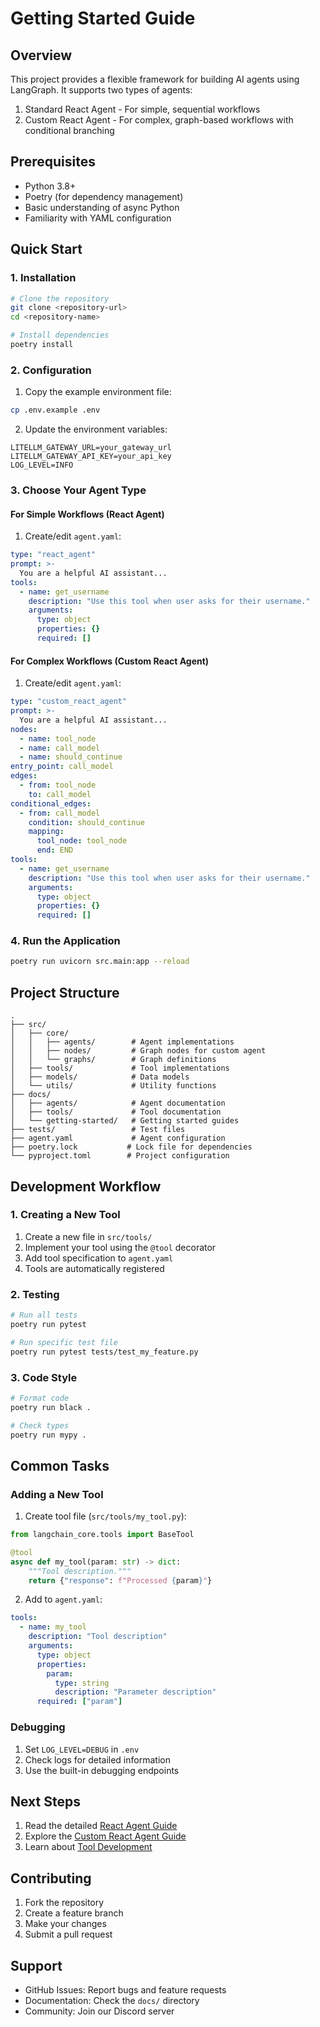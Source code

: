 # Getting Started Guide

## Overview
This project provides a flexible framework for building AI agents using LangGraph. It supports two types of agents:
1. Standard React Agent - For simple, sequential workflows
2. Custom React Agent - For complex, graph-based workflows with conditional branching

## Prerequisites
- Python 3.8+
- Poetry (for dependency management)
- Basic understanding of async Python
- Familiarity with YAML configuration

## Quick Start

### 1. Installation
```bash
# Clone the repository
git clone <repository-url>
cd <repository-name>

# Install dependencies
poetry install
```

### 2. Configuration
1. Copy the example environment file:
```bash
cp .env.example .env
```

2. Update the environment variables:
```env
LITELLM_GATEWAY_URL=your_gateway_url
LITELLM_GATEWAY_API_KEY=your_api_key
LOG_LEVEL=INFO
```

### 3. Choose Your Agent Type

#### For Simple Workflows (React Agent)
1. Create/edit `agent.yaml`:
```yaml
type: "react_agent"
prompt: >-
  You are a helpful AI assistant...
tools:
  - name: get_username
    description: "Use this tool when user asks for their username."
    arguments:
      type: object
      properties: {}
      required: []
```

#### For Complex Workflows (Custom React Agent)
1. Create/edit `agent.yaml`:
```yaml
type: "custom_react_agent"
prompt: >-
  You are a helpful AI assistant...
nodes:
  - name: tool_node
  - name: call_model
  - name: should_continue
entry_point: call_model
edges:
  - from: tool_node
    to: call_model
conditional_edges:
  - from: call_model
    condition: should_continue
    mapping:
      tool_node: tool_node
      end: END
tools:
  - name: get_username
    description: "Use this tool when user asks for their username."
    arguments:
      type: object
      properties: {}
      required: []
```

### 4. Run the Application
```bash
poetry run uvicorn src.main:app --reload
```

## Project Structure
```
.
├── src/
│   ├── core/
│   │   ├── agents/        # Agent implementations
│   │   ├── nodes/         # Graph nodes for custom agent
│   │   └── graphs/        # Graph definitions
│   ├── tools/             # Tool implementations
│   ├── models/            # Data models
│   └── utils/             # Utility functions
├── docs/
│   ├── agents/            # Agent documentation
│   ├── tools/             # Tool documentation
│   └── getting-started/   # Getting started guides
├── tests/                 # Test files
├── agent.yaml             # Agent configuration
├── poetry.lock           # Lock file for dependencies
└── pyproject.toml        # Project configuration
```

## Development Workflow

### 1. Creating a New Tool
1. Create a new file in `src/tools/`
2. Implement your tool using the `@tool` decorator
3. Add tool specification to `agent.yaml`
4. Tools are automatically registered

### 2. Testing
```bash
# Run all tests
poetry run pytest

# Run specific test file
poetry run pytest tests/test_my_feature.py
```

### 3. Code Style
```bash
# Format code
poetry run black .

# Check types
poetry run mypy .
```

## Common Tasks

### Adding a New Tool
1. Create tool file (`src/tools/my_tool.py`):
```python
from langchain_core.tools import BaseTool

@tool
async def my_tool(param: str) -> dict:
    """Tool description."""
    return {"response": f"Processed {param}"}
```

2. Add to `agent.yaml`:
```yaml
tools:
  - name: my_tool
    description: "Tool description"
    arguments:
      type: object
      properties:
        param:
          type: string
          description: "Parameter description"
      required: ["param"]
```

### Debugging
1. Set `LOG_LEVEL=DEBUG` in `.env`
2. Check logs for detailed information
3. Use the built-in debugging endpoints

## Next Steps
1. Read the detailed [React Agent Guide](../agents/react/README.md)
2. Explore the [Custom React Agent Guide](../agents/custom-react/README.md)
3. Learn about [Tool Development](../tools/README.md)

## Contributing
1. Fork the repository
2. Create a feature branch
3. Make your changes
4. Submit a pull request

## Support
- GitHub Issues: Report bugs and feature requests
- Documentation: Check the `docs/` directory
- Community: Join our Discord server
